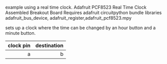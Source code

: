 example using a real time clock. Adafruit PCF8523 Real Time Clock Assembled Breakout Board
Requires adafruit circuitpython bundle libraries adafruit_bus_device, adafruit_register,adafruit_pcf8523.mpy

sets up a clock where the time can be changed by an hour button and a minute button.

| clock pin | destination |
|----------:|------------:|
| a         | b           |
